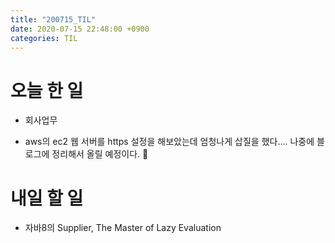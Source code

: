 ```yaml
---
title: "200715_TIL"
date: 2020-07-15 22:48:00 +0900
categories: TIL
---
```


# 오늘 한 일
* 회사업무
 - aws의 ec2 웹 서버를 https 설정을 해보았는데 엄청나게 삽질을 했다....
   나중에 블로그에 정리해서 올릴 예정이다.

# 내일 할 일
* 자바8의 Supplier, The Master of Lazy Evaluation